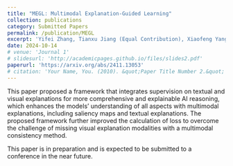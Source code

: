 ```yaml
---
title: "MEGL: Multimodal Explanation-Guided Learning"
collection: publications
category: Submitted Papers
permalink: /publication/MEGL
excerpt: 'Yifei Zhang, Tianxu Jiang (Equal Contribution), Xiaofeng Yang, Liang Zhao'
date: 2024-10-14
# venue: 'Journal 1'
# slidesurl: 'http://academicpages.github.io/files/slides2.pdf'
paperurl: 'https://arxiv.org/abs/2411.13053'
# citation: 'Your Name, You. (2010). &quot;Paper Title Number 2.&quot; <i>Journal 1</i>. 1(2).'
---
```


This paper proposed a framework that integrates supervision on textual and visual explanations for more comprehensive and explainable AI reasoning, which enhances the models’ understanding of all aspects with multimodal explanations, including saliency maps and textual explanations. The proposed framework further improved the calculation of loss to overcome the challenge of missing visual explanation modalities with a multimodal consistency method.

This paper is in preparation and is expected to be submitted to a conference in the near future.